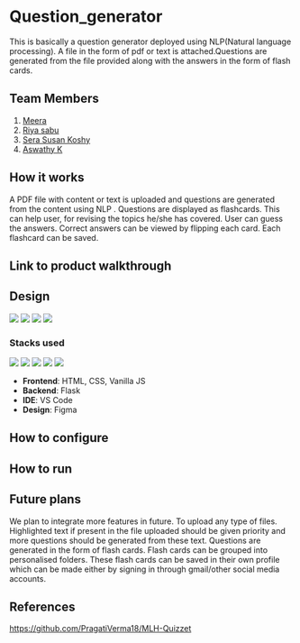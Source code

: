 # Question_generator
This is basically a question generator deployed using NLP(Natural language processing). A file in the form of pdf or text is attached.Questions are generated from the file provided along with the answers in the form of flash cards.



## Team Members
1. [Meera](https://github.com/meera2005)
2. [Riya sabu](https://github.com/riya461)
3. [Sera Susan Koshy](https://github.com/serasusan)
4. [Aswathy K](https://github.com/aswathy5k)

## How it works
A PDF file with content or text is uploaded and questions are generated from the content using NLP . Questions are displayed as flashcards. This can help user, for revising the topics he/she has covered. User can guess the answers. Correct answers can be viewed by flipping each card. Each flashcard can be saved.

## Link to product walkthrough

## Design
<img src="https://i.postimg.cc/8cbM91SF/login.jpg">
<img src="https://i.postimg.cc/t4rQyP5k/text-input.jpg">
<img src="https://i.postimg.cc/KYg9VgsR/card.jpg">
<img src="https://i.postimg.cc/4y3VDDNB/my-cards.jpg">


### Stacks used
<img src="https://img.shields.io/badge/html5%20-%23E34F26.svg?&style=for-the-badge&logo=html5&logoColor=white"/> <img src="https://img.shields.io/badge/css3%20-%231572B6.svg?&style=for-the-badge&logo=css3&logoColor=white"/> <img src="https://img.shields.io/badge/javascript%20-%23323330.svg?&style=for-the-badge&logo=javascript&logoColor=%23F7DF1E"/> <img src="https://img.shields.io/badge/python%20-%2314354C.svg?&style=for-the-badge&logo=python&logoColor=white"/> <img src="https://img.shields.io/badge/flask%20-%23000.svg?&style=for-the-badge&logo=flask&logoColor=white"/> 

- **Frontend**: HTML, CSS, Vanilla JS
- **Backend**: Flask
- **IDE**: VS Code
- **Design**: Figma



## How to configure


## How to run


## Future plans
We plan to integrate more features in future. To upload any type of files. Highlighted text if present in the file uploaded should be given priority and more questions should be generated from these text. Questions are generated in the form of flash cards. Flash cards can be grouped into personalised folders. These flash cards can be saved in their own profile which can be made either by signing in through gmail/other social media accounts.

## References

https://github.com/PragatiVerma18/MLH-Quizzet
